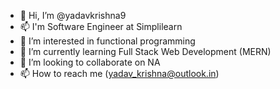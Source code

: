 - 👋 Hi, I’m @yadavkrishna9
- 📫 I'm Software Engineer at Simplilearn
- 👀 I’m interested in functional programming
- 🌱 I’m currently learning Full Stack Web Development (MERN)
- 💞️ I’m looking to collaborate on NA
- 📫 How to reach me (yadav_krishna@outlook.in)

<!---
yadavkrishna9/yadavkrishna9 is a ✨ special ✨ repository because its `README.md` (this file) appears on your GitHub profile.
You can click the Preview link to take a look at your changes.
--->
